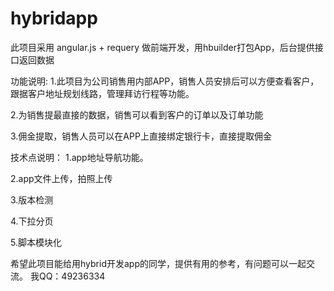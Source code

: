 # hybridapp
此项目采用 angular.js + requery 做前端开发，用hbuilder打包App，后台提供接口返回数据 

功能说明:
  1.此项目为公司销售用内部APP，销售人员安排后可以方便查看客户，跟据客户地址规划线路，管理拜访行程等功能。
  
  2.为销售提最直接的数据，销售可以看到客户的订单以及订单功能
  
  3.佣金提取，销售人员可以在APP上直接绑定银行卡，直接提取佣金
  
  
技术点说明：
  1.app地址导航功能。
  
  2.app文件上传，拍照上传
  
  3.版本检测
  
  4.下拉分页
  
  5.脚本模块化
  
  
  
  
希望此项目能给用hybrid开发app的同学，提供有用的参考，有问题可以一起交流。 我QQ：49236334
